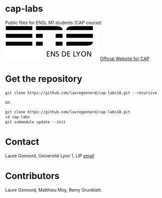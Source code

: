 # cap-labs
Public files for ENSL M1 students (CAP course)
![ensllogo](logos/logo_ensl.png)
[Official Website for CAP](http://laure.gonnord.org/pro/teaching/capM1.html)

# Get the repository

```
git clone https://github.com/lauregonnord/cap-labs18.git --recursive
```

or:

```
git clone https://github.com/lauregonnord/cap-labs18.git
cd cap-labs
git submodule update --init
```

# Contact
Laure Gonnord, Université Lyon 1, LIP [email](mailto:laure.gonnord@ens-lyon.fr)

# Contributors
Laure Gonnord, Matthieu Moy, Remy Grunblatt.

